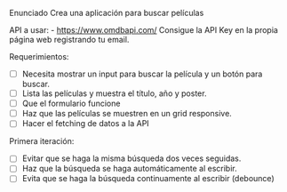 Enunciado
Crea una aplicación para buscar películas

API a usar: - https://www.omdbapi.com/ Consigue la API Key en la propia página web registrando tu email.

Requerimientos:

- [ ] Necesita mostrar un input para buscar la película y un botón para buscar.
- [ ] Lista las películas y muestra el título, año y poster.
- [ ] Que el formulario funcione
- [ ] Haz que las películas se muestren en un grid responsive.
- [ ] Hacer el fetching de datos a la API

Primera iteración:

- [ ] Evitar que se haga la misma búsqueda dos veces seguidas.
- [ ] Haz que la búsqueda se haga automáticamente al escribir.
- [ ] Evita que se haga la búsqueda continuamente al escribir (debounce)
